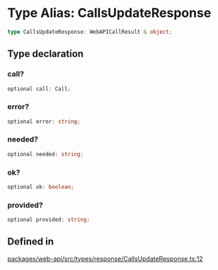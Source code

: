 # Type Alias: CallsUpdateResponse

```ts
type CallsUpdateResponse: WebAPICallResult & object;
```

## Type declaration

### call?

```ts
optional call: Call;
```

### error?

```ts
optional error: string;
```

### needed?

```ts
optional needed: string;
```

### ok?

```ts
optional ok: boolean;
```

### provided?

```ts
optional provided: string;
```

## Defined in

[packages/web-api/src/types/response/CallsUpdateResponse.ts:12](https://github.com/slackapi/node-slack-sdk/blob/main/packages/web-api/src/types/response/CallsUpdateResponse.ts#L12)
